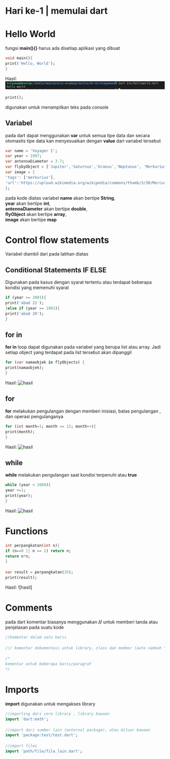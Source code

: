 # Hari ke-1 | memulai dart
# Hello World

fungsi **main(){}** harus ada disetiap aplikasi yang dibuat
```dart
void main(){
print('Hello, World');
}
```
Hasil:
![hasil](gambar/hello.png)

```dart
print();
``` 
digunakan untuk menampilkan teks pada console
## Variabel
pada dart dapat menggunakan **var** untuk semua tipe data dan secara otomastis tipe data kan menyesuaikan dengan **value** dari variabel tersebut

```dart
var name = 'Voyager I';
var year = 1997;
var antennaDiameter = 3.7;
var flybyObject = ['Jupiter','Saturnus','Uranus','Neptunus', 'Merkurius'];
var image = {
'tags': ['merkurius'],
'url':'https://upload.wikimedia.org/wikipedia/commons/thumb/3/30/Mercury_in_color_-_Prockter07_centered.jpg/240px-Mercury_in_color_-_Prockter07_centered.jpg'
};
```
pada kode diatas variabel
**name** akan bertipe **String**, <br />
**year** akan bertipe **int**, <br />
**antennaDiameter** akan bertipe **double**, <br />
**flyObject** akan bertipe **array**, <br />
**image** akan bertipe **map** <br />

# Control flow statements

Variabel diambil dari pada latihan diatas

## Conditional Statements IF ELSE ##
Digunakan pada kasus dengan syarat tertentu atau terdapat beberapa kondisi yang memenuhi syarat

```dart
if (year >= 2001){
print('abad 21');
}else if (year >= 1901){
print('abad 20');
}
```

## for in

**for in** loop dapat digunakan pada variabel yang berupa list atau array.
Jadi setiap object yang terdapat pada list tersebut akan dipanggil
```dart
for (var namaobjek in flyObjects) {
print(namaobjek);
}
```

Hasil:
![hasil](http://gambar.com/gambar.png)

## for
**for** melakukan pengulangan dengan memberi inisiasi, batas pengulangan , dan operasi pengulanganya

```dart
for (int month=1; month <= 12; month++){
print(month);
}
```

Hasil:
![hasil](http://gambar.com/gambar.png)

## while
**while** melakukan pengulangan saat kondisi terpenuhi atau **true**

```dart
while (year < 2000){
year +=1;
print(year);
}
```

Hasil:
![hasil](http://gambar.com/gambar.png)

# Functions
```dart
int perpangkatan(int n){
if (n==0 || n == 1) return n;
return n*n;
}

var result = perpangkatan(35);
print(result);
```
Hasil:
![hasil]

# Comments

pada dart komentar biasanya menggunakan **//** untuk memberi tanda atau penjelasan pada suatu kode

```dart
//komentar dalam satu baris

/// komentar dokumentasi untuk library, class dan member (auto nambah "///" saat enter)

/*
komentar untuk beberapa baris/paragraf
*/
```

# Imports

**import** digunakan untuk mengakses library
```dart
//importing dari core library , library bawaan
import 'dart:math';

//import dari sumber lain (external package), atau diluar bawaan
import 'package:test/test.dart';

//import files 
import 'path/file/fila_lain.dart';
```


